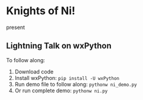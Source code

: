 # Knights of Ni! 
present

## Lightning Talk on wxPython

To follow along:
  1.  Download code
  2.  Install wxPython: `pip install -U wxPython`
  3.  Run demo file to follow along: `pythonw ni_demo.py`
  4.  Or run complete demo: `pythonw ni.py`

